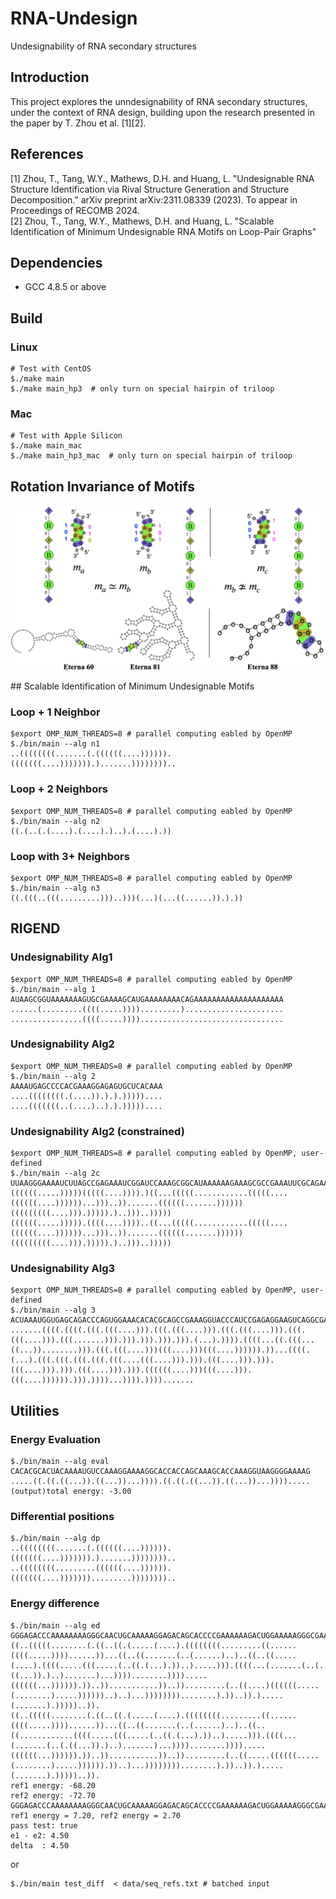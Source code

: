 # RNA-Undesign
Undesignability of RNA secondary structures

## Introduction

This project explores the unndesignability of RNA secondary structures, under the context of RNA design, building upon the research presented in the paper by T. Zhou et al. [1][2].

## References

[1] Zhou, T., Tang, W.Y., Mathews, D.H. and Huang, L. 
"Undesignable RNA Structure Identification via Rival Structure Generation and Structure Decomposition." 
arXiv preprint arXiv:2311.08339 (2023). To appear in Proceedings of RECOMB 2024. \
[2] Zhou, T., Tang, W.Y., Mathews, D.H. and Huang, L. 
"Scalable Identification of Minimum Undesignable RNA Motifs on Loop-Pair Graphs"

## Dependencies
- GCC 4.8.5 or above

## Build
### Linux
```
# Test with CentOS
$./make main   
$./make main_hp3  # only turn on special hairpin of triloop
```
### Mac
```
# Test with Apple Silicon
$./make main_mac   
$./make main_hp3_mac  # only turn on special hairpin of triloop
```
## Rotation Invariance of Motifs
<p align="center">
<img src="figs/rotation_invariance.png" width="700">
</p>
## Scalable Identification of Minimum Undesignable Motifs

### Loop + 1 Neighbor
```
$export OMP_NUM_THREADS=8 # parallel computing eabled by OpenMP
$./bin/main --alg n1
..((((((((.......(.((((((....)))))).(((((((....))))))).).......))))))))..
```
### Loop + 2 Neighbors
```
$export OMP_NUM_THREADS=8 # parallel computing eabled by OpenMP
$./bin/main --alg n2
((.(..(.(....).(....).)..).(....).))
```
### Loop with 3+ Neighbors
```
$export OMP_NUM_THREADS=8 # parallel computing eabled by OpenMP
$./bin/main --alg n3
((.(((..(((.........)))..)))(...)(...((......)).).))
```
## RIGEND

### Undesignability Alg1
```
$export OMP_NUM_THREADS=8 # parallel computing eabled by OpenMP
$./bin/main --alg 1
AUAAGCGGUAAAAAAAGUGCGAAAAGCAUGAAAAAAAACAGAAAAAAAAAAAAAAAAAAAA
......(.........((((.....)))).........)......................
................((((.....))))................................
```

### Undesignability Alg2
```
$export OMP_NUM_THREADS=8 # parallel computing eabled by OpenMP
$./bin/main --alg 2
AAAAUGAGCCCCACGAAAGGAGAGUGCUCACAAA
....((((((((.(....)).).).)))))....
....(((((((..(....)..).).)))))....
```

### Undesignability Alg2 (constrained)
```
$export OMP_NUM_THREADS=8 # parallel computing eabled by OpenMP, user-defined
$./bin/main --alg 2c
UUAAGGGAAAAUCUUAGCCGAGAAAUCGGAUCCAAAGCGGCAUAAAAAAGAAAGCGCCGAAAUUCGCAGAAAUGCGAGAAAGGCAAGCAAAGAAUUCGGCAGAAAAAAUGCCGACCGGGCAAUGAAAAUUCGCCCGUGGAGCCAAGCGGG
((((((.....)))))(((((....)))).)((...(((((............(((((....((((((....))))))...)))..)).......((((((.......))))))(((((((((....))).))))).)..)))..)))))
((((((.....))))).((((....))))..((...(((((............(((((....((((((....))))))...)))..)).......((((((.......))))))(((((((((....))).))))).)..)))..)))))
```
### Undesignability Alg3
```
$export OMP_NUM_THREADS=8 # parallel computing eabled by OpenMP, user-defined
$./bin/main --alg 3
ACUAAAUGGUGAGCAGACCCAGUGGAAACACACGCAGCCGAAAGGUACCCAUCCGAGAGGAAGUCAGGCGAAAGCUAACGGAAAGAACGUAGACAGGGAGCGAGGGACAAAGACUGCAAGGGAAAGUACACAAGACAAAGUAAAAAAAGGUGAGGCAGGGGAAACCCCGGGAAACCGGUCGAAAGACGCCAGCAAACCGCAGAAACAGCCACCCAGCGAGACAGACAAAAGCGGAUACGUAGUCGACGGAAACGUAGUCAGGGGAAACCCACGCAAUCGAAAGAUAGGGAGUCGGUGAAAACCAGAGAAAUCUACUCAAAAGAGGACAGGCAGCGGAACCCCUACACCGAAAAAA
.......((((.((((.(((.(((....))).(((.(((....))).(((.(((....))).(((.(((....))).(((.......))).))).))).))).))).(...).)))).((((...((.(((...((...))........))).(((.(((....)))(((....)))(((....)))))).))...((((.(...).(((.(((.(((.(((.(((....(((....))).))).(((....))).))).(((....))).))).(((....))).))).((((((....)))(((....))).(((....)))))).))).))))...)))).)))).......
```
## Utilities
### Energy Evaluation
``` 
$./bin/main --alg eval
CACACGCACUACAAAAUGUCCAAAGGAAAAGGCACCACCAGCAAAGCACCAAAGGUAAGGGGAAAAG
.....((.((.((...)).((...))...)))).((.((.((...)).((...))...)))).....
(output)total energy: -3.00
```
### Differential positions
```
$./bin/main --alg dp
..((((((((.......(.((((((....)))))).(((((((....))))))).).......))))))))..
..((((((((.........((((((....)))))).(((((((....))))))).........))))))))..
```
### Energy difference
```
$./bin/main --alg ed
GGGAGACCCAAAAAAAAGGGCAACUGCAAAAAGGAGACAGCACCCCGAAAAAAGACUGGAAAAAGGGCGAAAAGCUCGAAAAACACGACCAACGGAAAACAGGACGAAAGAGAACAAGCAAGCCAAAGGGAAACAGACUAAAAACGCGAAAGCGACUGCAAAGGGGGAGAAAAAGCGACCCUGAACGAAAAAGGGGCGAAAAAUUGGAACAAAAAAAGGAGGGGGGAAAGGAAAGUCAAAGACACUCGAAACGAGUGAGCGGGCAAAAAAAAAAACGGGGGAUGAAUAACGGACGGAAACGCGGCGGAAAGCGAAAAAAAGAAAAACGUCGUACGGACUACUGGGGUGCAAAAAAAAGGAGGGGCGCAAAAAGGAAAAAACAGGGUCCACUA
((..(((((........(.((..((.(.....(....).((((((((.........((......((((.....))))......))...((..((.......(..(......)..)..((..((.....(....).((((.....(((.....(..((.(...).))..).....))).((((...(.......(..(.((...)).)..).......)...))))........)))).....((((((...)))))).))..))...........))..)).........(..((....)((((((.....(........).....))))))..)..)...))))))))........).))..)).).....(.......).)))))..)).
((..(((((........(.((..((.(.....(....).((((((((.........((......((((.....))))......))...((..((.......(..(......)..)..((..((............((((.....(((.....(..((.(...).))..).....))).((((...(.......(..(.((...)).)..).......)...))))........)))).....((((((...)))))).))..))...........))..)).........(..((.....((((((.....(........).....)))))).))..)...))))))))........).))..)).).....(.......).)))))..)).
ref1 energy: -68.20
ref2 energy: -72.70
GGGAGACCCAAAAAAAAGGGCAACUGCAAAAAGGAGACAGCACCCCGAAAAAAGACUGGAAAAAGGGCGAAAAGCUCGAAAAACACGACCAACGGAAAACAGGACGAAAGAGAACAAGCAAGCCAAAGGGAAACAGACUAAAAACGCGAAAGCGACUGCAAAGGGGGAGAAAAAGCGACCCUGAACGAAAAAGGGGCGAAAAAUUGGAACAAAAAAAGGAGGGGGGAAAGGAAAGUCAAAGACACUCGAAACGAGUGAGCGGGCAAAAAAAAAAACGGGGGAUGAAUAACGGACGGAAACGCGGCGGAAAGCGAAAAAAAGAAAAACGUCGUACGGACUACUGGGGUGCAAAAAAAAGGAGGGGCGCAAAAAGGAAAAAACAGGGUCCACUA
ref1 energy = 7.20, ref2 energy = 2.70
pass test: true
e1 - e2: 4.50
delta  : 4.50
```
or
```
$./bin/main test_diff  < data/seq_refs.txt # batched input
```